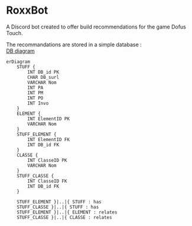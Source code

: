 # RoxxBot
A Discord bot created to offer build recommendations for the game Dofus Touch.

The recommandations are stored in a simple database :   
[DB diagram](https://dbdiagram.io/d/PanoDB-67c5d9b5263d6cf9a010af9b)

```mermaid
erDiagram
    STUFF {
        INT DB_id PK
        CHAR DB_surl
        VARCHAR Nom
        INT PA
        INT PM
        INT PO
        INT Invo
    }
    ELEMENT {
        INT ElementID PK
        VARCHAR Nom
    }
    STUFF_ELEMENT {
        INT ElementID FK
        INT DB_id FK
    }
    CLASSE {
        INT ClasseID PK
        VARCHAR Nom
    }
    STUFF_CLASSE {
        INT ClasseID FK
        INT DB_id FK
    }

    STUFF_ELEMENT }|..|{ STUFF : has
    STUFF_CLASSE }|..|{ STUFF : has
    STUFF_ELEMENT }|..|{ ELEMENT : relates
    STUFF_CLASSE }|..|{ CLASSE : relates
